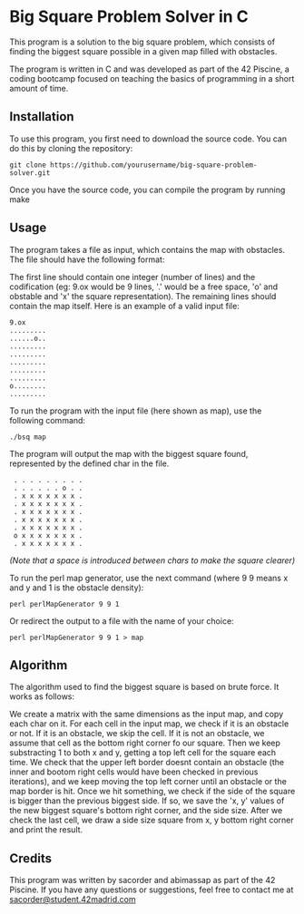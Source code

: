 # Big Square Problem Solver in C

This program is a solution to the big square problem, which consists of finding the biggest square possible in a given map filled with obstacles.

The program is written in C and was developed as part of the 42 Piscine, a coding bootcamp focused on teaching the basics of programming in a short amount of time.

## Installation
To use this program, you first need to download the source code. You can do this by cloning the repository:

```
git clone https://github.com/yourusername/big-square-problem-solver.git
```
Once you have the source code, you can compile the program by running make

## Usage
The program takes a file as input, which contains the map with obstacles. The file should have the following format:

The first line should contain one integer (number of lines) and the codification (eg: 9.ox would be 9 lines, '.' would be a free space, 'o' and obstable and 'x' the square representation). The remaining lines should contain the map itself.
Here is an example of a valid input file: 
```
9.ox
.........
......o..
.........
.........
.........
.........
.........
o........
.........
```
To run the program with the input file (here shown as map), use the following command:
```
./bsq map
```
The program will output the map with the biggest square found, represented by the defined char in the file.
```
 . . . . . . . . .
 . . . . . . o . .
 . x x x x x x x .
 . x x x x x x x .
 . x x x x x x x .
 . x x x x x x x .
 . x x x x x x x .
 o x x x x x x x .
 . x x x x x x x .
```
_(Note that a space is introduced between chars to make the square clearer)_

To run the perl map generator, use the next command (where 9 9 means x and y and 1 is the obstacle density):
```
perl perlMapGenerator 9 9 1
```

Or redirect the output to a file with the name of your choice:
```
perl perlMapGenerator 9 9 1 > map
```
## Algorithm
The algorithm used to find the biggest square is based on brute force. It works as follows:

We create a matrix with the same dimensions as the input map, and copy each char on it.
For each cell in the input map, we check if it is an obstacle or not.
If it is an obstacle, we skip the cell.
If it is not an obstacle, we assume that cell as the bottom right corner fo our square. Then we keep substracting 1 to both x and y, getting a top left cell for the square each time. We check that the upper left border doesnt contain an obstacle (the inner and bootom right cells would have been checked in previous iterations), and we keep moving the top left corner until an obstacle or the map border is hit. Once we hit something, we check if the side of the square is bigger than the previous biggest side. If so, we save the 'x, y' values of the new biggest square's bottom right corner, and the side size. After we check the last cell, we draw a side size square from x, y bottom right corner and print the result.

## Credits
This program was written by sacorder and abimassap as part of the 42 Piscine. If you have any questions or suggestions, feel free to contact me at sacorder@student.42madrid.com


